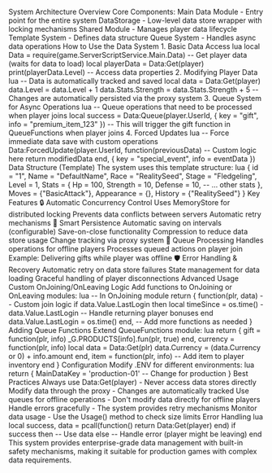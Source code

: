 System Architecture Overview Core Components: Main Data Module - Entry point for the entire system DataStorage - Low-level data store wrapper with locking mechanisms Shared Module - Manages player data lifecycle Template System - Defines data structure Queue System - Handles async data operations How to Use the Data System 1. Basic Data Access lua local Data = require(game.ServerScriptService.Main.Data) -- Get player data (waits for data to load) local playerData = Data:Get(player) print(playerData.Level) -- Access data properties 2. Modifying Player Data lua -- Data is automatically tracked and saved local data = Data:Get(player) data.Level = data.Level + 1 data.Stats.Strength = data.Stats.Strength + 5 -- Changes are automatically persisted via the proxy system 3. Queue System for Async Operations lua -- Queue operations that need to be processed when player joins local success = Data:Queue(player.UserId, { key = "gift", info = "premium_item_123" }) -- This will trigger the gift function in QueueFunctions when player joins 4. Forced Updates lua -- Force immediate data save with custom operations Data:ForcedUpdate(player.UserId, function(previousData) -- Custom logic here return modifiedData end, { key = "special_event", info = eventData }) Data Structure (Template) The system uses this template structure: lua { id = "1", Name = "DefaultName", Race = "RealitySeed", Stage = "Fledgeling", Level = 1, Stats = { Hp = 100, Strength = 10, Defense = 10, -- ... other stats }, Moves = {"BasicAttack"}, Appearance = {}, History = {"RealitySeed"} } Key Features 🔒 Automatic Concurrency Control Uses MemoryStore for distributed locking Prevents data conflicts between servers Automatic retry mechanisms 💾 Smart Persistence Automatic saving on intervals (configurable) Save-on-close functionality Compression to reduce data store usage Change tracking via proxy system 🔄 Queue Processing Handles operations for offline players Processes queued actions on player join Example: Delivering gifts while player was offline 🛡️ Error Handling & Recovery Automatic retry on data store failures State management for data loading Graceful handling of player disconnections Advanced Usage Custom OnJoining/OnLeaving Logic Add functions to OnJoining or OnLeaving modules: lua -- In OnJoining module return { function(plr, data) -- Custom join logic if data.Value.LastLogin then local timeSince = os.time() - data.Value.LastLogin -- Handle returning player bonuses end data.Value.LastLogin = os.time() end, -- Add more functions as needed } Adding Queue Functions Extend QueueFunctions module: lua return { gift = function(plr, info) _G.PRODUCTS[info].fun(plr, true) end, currency = function(plr, info) local data = Data:Get(plr) data.Currency = (data.Currency or 0) + info.amount end, item = function(plr, info) -- Add item to player inventory end } Configuration Modify .ENV for different environments: lua return { MainDataKey = 'production-01' -- Change for production } Best Practices Always use Data:Get(player) - Never access data stores directly Modify data through the proxy - Changes are automatically tracked Use queues for offline operations - Don't modify data directly for offline players Handle errors gracefully - The system provides retry mechanisms Monitor data usage - Use the Usage() method to check size limits Error Handling lua local success, data = pcall(function() return Data:Get(player) end) if success then -- Use data else -- Handle error (player might be leaving) end This system provides enterprise-grade data management with built-in safety mechanisms, making it suitable for production games with complex data requirements.
